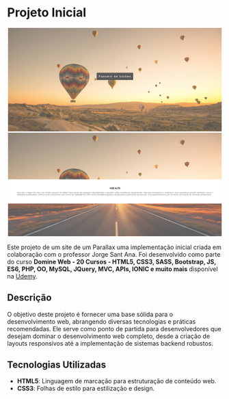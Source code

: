 # Projeto Inicial
<div align="center">
  <img src="./img/layout1.png" width="500px" alt="página inicial"/>
  <img src="./img/layout2.png" width="500px" alt="página inicial"/>
</div>

Este projeto de um site de um Parallax uma implementação inicial criada em colaboração com o professor Jorge Sant Ana. Foi desenvolvido como parte do curso **Domine Web - 20 Cursos - HTML5, CSS3, SASS, Bootstrap, JS, ES6, PHP, OO, MySQL, JQuery, MVC, APIs, IONIC e muito mais** disponível na [Udemy](https://www.udemy.com/course/web-completo/).

## Descrição

O objetivo deste projeto é fornecer uma base sólida para o desenvolvimento web, abrangendo diversas tecnologias e práticas recomendadas. Ele serve como ponto de partida para desenvolvedores que desejam dominar o desenvolvimento web completo, desde a criação de layouts responsivos até a implementação de sistemas backend robustos.

## Tecnologias Utilizadas

- **HTML5**: Linguagem de marcação para estruturação de conteúdo web.
- **CSS3**: Folhas de estilo para estilização e design.